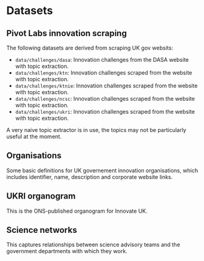 
# Datasets

## Pivot Labs innovation scraping

The following datasets are derived from scraping UK gov websits:

- `data/challenges/dasa`: Innovation challenges from the DASA website with
  topic extraction.
- `data/challenges/ktn`: Innovation challenges scraped from the website with
  topic extraction.
- `data/challenges/ktnie`: Innovation challenges scraped from the website with
  topic extraction.
- `data/challenges/ncsc`: Innovation challenges scraped from the website with
  topic extraction.
- `data/challenges/ukri`: Innovation challenges scraped from the website with
  topic extraction.

A very naive topic extractor is in use, the topics may not be particularly
useful at the moment.

## Organisations

Some basic definitions for UK governement innovation organisations, which
includes identifier, name, description and corporate website links.

## UKRI organogram

This is the ONS-published organogram for Innovate UK.

## Science networks

This captures relationships between science advisory teams and the
government departments with which they work.





